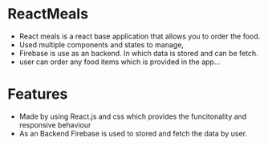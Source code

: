 # ReactMeals 
* React meals is a react base application that allows you to order the food. 
* Used multiple components and states to manage, 
* Firebase is use as an backend. In which data is stored and can be fetch. 
* user can order any food items which is provided in the app…
# Features
* Made by using React.js and css which provides the funcitonality and responsive behaviour
* As an Backend Firebase is used to stored and fetch the data by user.

